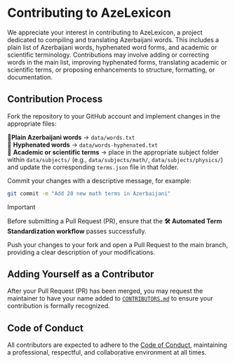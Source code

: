 # Contributing to AzeLexicon

We appreciate your interest in contributing to AzeLexicon, a project dedicated to compiling and translating Azerbaijani words. This includes a plain list of Azerbaijani words, hyphenated word forms, and academic or scientific terminology. Contributions may involve adding or correcting words in the main list, improving hyphenated forms, translating academic or scientific terms, or proposing enhancements to structure, formatting, or documentation.

## Contribution Process

Fork the repository to your GitHub account and implement changes in the appropriate files:

🔹**Plain Azerbaijani words** → `data/words.txt`    
🔹 **Hyphenated words** → `data/words-hyphenated.txt`   
🔹 **Academic or scientific terms** → place in the appropriate subject folder within `data/subjects/` (e.g., `data/subjects/math/`, `data/subjects/physics/`) and update the corresponding `terms.json` file in that folder.   

Commit your changes with a descriptive message, for example:
```bash
git commit -m "Add 20 new math terms in Azerbaijani"
```
> [!IMPORTANT]
> Before submitting a Pull Request (PR), ensure that the **🛠 Automated Term Standardization workflow** passes successfully.

Push your changes to your fork and open a Pull Request to the main branch, providing a clear description of your modifications.

## Adding Yourself as a Contributor

After your Pull Request (PR) has been merged, you may request the maintainer to have your name added to [`CONTRIBUTORS.md`](./CONTRIBUTORS.md) to ensure your contribution is formally recognized.

## Code of Conduct

All contributors are expected to adhere to the [Code of Conduct](./CODE_OF_CONDUCT.md), maintaining a professional, respectful, and collaborative environment at all times.

